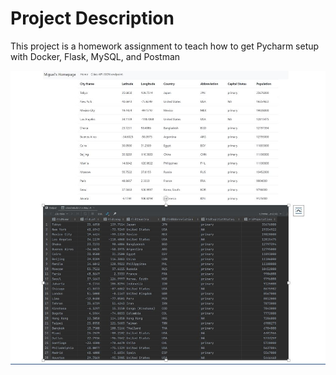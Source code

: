 # Project Description
This project is a homework assignment to teach how to get Pycharm setup with Docker, Flask, MySQL, and Postman

![screenshot](https://github.com/taiyealabi/Web_Application_Part3/blob/master/PythonDockerFlaskPycharm-Assignment2/screenshots/Capture-aassignment.JPG)

